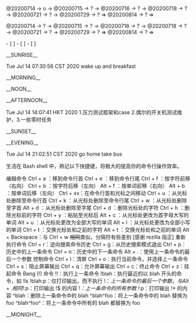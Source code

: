 <link rel="stylesheet"  type="text/css" href="x-activity.css"/>
<p class="todo">@20200714 → o → @20200715 → ? → @20200716 → ? → @20200718 → ? → @20200721 → ? → @20200729 → ? ⇒ @20200814 → ? ⇒ </p>
<link rel="stylesheet"  type="text/css" href="s-activity.css"/>
<p class="todo">@20200714 → ? → @20200715 → ? → @20200716 → ? → @20200718 → ? → @20200721 → ? → @20200729 → ? ⇒ @20200814 → ? ⇒ </p>
- [ ]  
- [ ]  
- [ ]  

<p class="tb">__SUNRISE__</p>
<p class="ac">Tue Jul 14 07:30:56 CST 2020 wake up and breakfast</p>
<p class="tb">__MORNING__</p>
<p class="tb">__NOON__</p>
<p class="tb">__AFTERNOON__</p>
<p class="if">Tue Jul 14 14:07:41 HKT 2020 1.压力测试框架和case 2.偶尔的开关机测试维护，3.一些零时任务</p>
<p class="tb">__SUNSET__</p>
<p class="tb">__EVENING__</p>
<p class="ac">Tue Jul 14 21:02:51 CST 2020 go home take bus</p>
生活在 Bash shell 中，熟记以下快捷键，将极大的提高你的命令行操作效率。

编辑命令
Ctrl + a ：移到命令行首
Ctrl + e ：移到命令行尾
Ctrl + f ：按字符前移（右向）
Ctrl + b ：按字符后移（左向）
Alt + f ：按单词前移（右向）
Alt + b ：按单词后移（左向）
Ctrl + xx：在命令行首和光标之间移动
Ctrl + u ：从光标处删除至命令行首
Ctrl + k ：从光标处删除至命令行尾
Ctrl + w ：从光标处删除至字首
Alt + d ：从光标处删除至字尾
Ctrl + d ：删除光标处的字符
Ctrl + h ：删除光标前的字符
Ctrl + y ：粘贴至光标后
Alt + c ：从光标处更改为首字母大写的单词
Alt + u ：从光标处更改为全部大写的单词
Alt + l ：从光标处更改为全部小写的单词
Ctrl + t ：交换光标处和之前的字符
Alt + t ：交换光标处和之前的单词
Alt + Backspace：与 Ctrl + w ~~相同~~类似，分隔符有些差别 [感谢 rezilla 指正]
重新执行命令
Ctrl + r：逆向搜索命令历史
Ctrl + g：从历史搜索模式退出
Ctrl + p：历史中的上一条命令
Ctrl + n：历史中的下一条命令
Alt + .：使用上一条命令的最后一个参数
控制命令
Ctrl + l：清屏
Ctrl + o：执行当前命令，并选择上一条命令
Ctrl + s：阻止屏幕输出
Ctrl + q：允许屏幕输出
Ctrl + c：终止命令
Ctrl + z：挂起命令
Bang (!) 命令
!!：执行上一条命令
!blah：执行最近的以 blah 开头的命令，如 !ls
!blah:p：仅打印输出，而不执行
!$：上一条命令的最后一个参数，与 Alt + . 相同
!$:p：打印输出 !$ 的内容
!*：上一条命令的所有参数
!*:p：打印输出 !* 的内容
^blah：删除上一条命令中的 blah
^blah^foo：将上一条命令中的 blah 替换为 foo
^blah^foo^：将上一条命令中所有的 blah 都替换为 foo
<p class="tb">__MIDNIGHT__</p>
